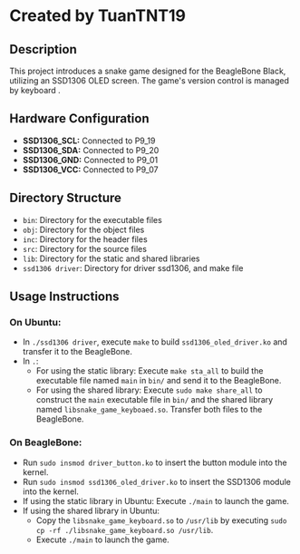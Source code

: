 # Created by TuanTNT19

## Description
This project introduces a snake game designed for the BeagleBone Black, utilizing an SSD1306 OLED screen. The game's version control is managed by keyboard .

## Hardware Configuration
- **SSD1306_SCL:** Connected to P9_19
- **SSD1306_SDA:** Connected to P9_20
- **SSD1306_GND:** Connected to P9_01 
- **SSD1306_VCC:** Connected to P9_07

## Directory Structure
- `bin`: Directory for the executable files
- `obj`: Directory for the object files
- `inc`: Directory for the header files
- `src`: Directory for the source files
- `lib`: Directory for the static and shared libraries
- `ssd1306 driver`: Directory for driver ssd1306, and make file

## Usage Instructions
### On Ubuntu:
- In `./ssd1306 driver`, execute `make` to build `ssd1306_oled_driver.ko` and transfer it to the BeagleBone.
- In `.`:
  - For using the static library: Execute `make sta_all` to build the executable file named `main` in `bin/` and send it to the BeagleBone.
  - For using the shared library: Execute `sudo make share_all` to construct the `main` executable file in `bin/` and the shared library named `libsnake_game_keyboaed.so`. Transfer both files to the BeagleBone.

### On BeagleBone:
- Run `sudo insmod driver_button.ko` to insert the button module into the kernel.
- Run `sudo insmod ssd1306_oled_driver.ko` to insert the SSD1306 module into the kernel.
- If using the static library in Ubuntu: Execute `./main` to launch the game.
- If using the shared library in Ubuntu:
  - Copy the `libsnake_game_keyboard.so` to `/usr/lib` by executing `sudo cp -rf ./libsnake_game_keyboard.so /usr/lib`.
  - Execute `./main` to launch the game.
  

